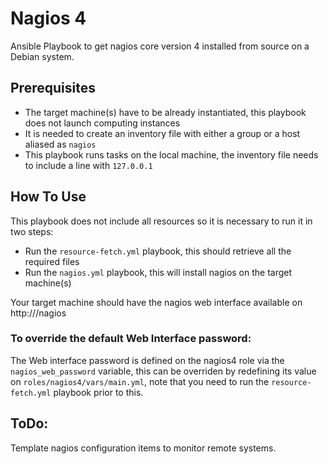 Nagios 4
========

Ansible Playbook to get nagios core version 4 installed from source on a Debian system.

Prerequisites
-------------

- The target machine(s) have to be already instantiated, this playbook does not launch computing instances
- It is needed to create an inventory file with either a group or a host aliased as ```nagios```
- This playbook runs tasks on the local machine, the inventory file needs to include a line with ```127.0.0.1```

How To Use
----------

This playbook does not include all resources so it is necessary to run it in two steps:

- Run the ```resource-fetch.yml``` playbook, this should retrieve all the required files
- Run the ```nagios.yml``` playbook, this will install nagios on the target machine(s)

Your target machine should have the nagios web interface available on http://<host>/nagios

### To override the default Web Interface password:
The Web interface password is defined on the nagios4 role via the ```nagios_web_password``` variable, this can be overriden by redefining its value on ```roles/nagios4/vars/main.yml```, note that you need to run the ```resource-fetch.yml``` playbook prior to this.

ToDo:
-----

Template nagios configuration items to monitor remote systems.
